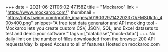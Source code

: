 +++
date = 2021-06-21T06:02:47.158Z
title = "Mockaroo"
link = "https://www.mockaroo.com/"
thumbnail = "https://pbs.twimg.com/profile_images/501903297142202370/FMSUktfc_400x400.png"
snippet="A free test data generator and API mocking tool - Mockaroo lets you create custom CSV, JSON, SQL, and Excel datasets to test and demo your software."
tags = ["database","mock-data"]
+++
No daily limit on the number of files downloaded from the browser
200 API requests/day
1x speed
Access to all of features
Hosted on mockaroo.com